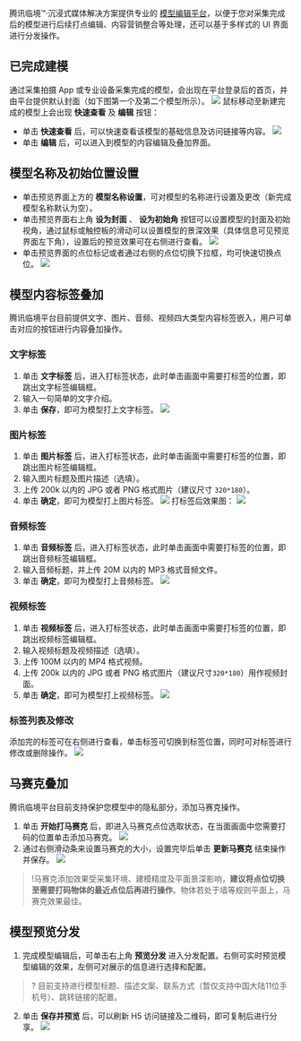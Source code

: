 腾讯临境™·沉浸式媒体解决方案提供专业的 [模型编辑平台](https://invision.tencentcs.com)，以便于您对采集完成后的模型进行后续打点编辑、内容营销整合等处理，还可以基于多样式的 UI 界面进行分发操作。

## 已完成建模

通过采集拍摄 App 或专业设备采集完成的模型，会出现在平台登录后的首页，并由平台提供默认封面（如下图第一个及第二个模型所示）。
![](https://main.qcloudimg.com/raw/29b6602795dfa17ee72cf1bc1dd24beb.png)
鼠标移动至新建完成的模型上会出现 **快速查看** 及 **编辑** 按钮：

- 单击 **快速查看** 后，可以快速查看该模型的基础信息及访问链接等内容。
![](https://main.qcloudimg.com/raw/4cbd86846840c862d038cb415e639816.png)
- 单击 **编辑** 后，可以进入到模型的内容编辑及叠加界面。
 
## 模型名称及初始位置设置

- 单击预览界面上方的 **模型名称设置**，可对模型的名称进行设置及更改（新完成模型名称默认为空）。
- 单击预览界面右上角 **设为封面** 、 **设为初始角** 按钮可以设置模型的封面及初始视角，通过鼠标或触控板的滑动可以设置模型的景深效果（具体信息可见预览界面左下角），设置后的预览效果可在右侧进行查看。
![](https://main.qcloudimg.com/raw/ebecd4b2a8a6615eafc4798efe5b5ee6.png)
- 单击预览界面的点位标记或者通过右侧的点位切换下拉框，均可快速切换点位。
![](https://main.qcloudimg.com/raw/69e5e26ba8d3a36324d0f3f9aff9d15d.png)

## 模型内容标签叠加

腾讯临境平台目前提供文字、图片、音频、视频四大类型内容标签嵌入，用户可单击对应的按钮进行内容叠加操作。

### 文字标签
1. 单击 **文字标签** 后，进入打标签状态，此时单击画面中需要打标签的位置，即跳出文字标签编辑框。
2. 输入一句简单的文字介绍。
3. 单击 **保存**，即可为模型打上文字标签。
![](https://main.qcloudimg.com/raw/d305bf5d9d6f60630308a4448cf91b25.png)

### 图片标签
1. 单击 **图片标签** 后，进入打标签状态，此时单击画面中需要打标签的位置，即跳出图片标签编辑框。
2. 输入图片标题及图片描述（选填）。
3. 上传 200k 以内的 JPG 或者 PNG 格式图片（建议尺寸 `320*180`）。
3. 单击 **确定**，即可为模型打上图片标签。
![](https://main.qcloudimg.com/raw/269ac8840e7daa1994029500d9f69b27.png)
打标签后效果图：
![](https://main.qcloudimg.com/raw/d5c145070feab4a3c0b84394e1cf4f83.png)
 
### 音频标签
1. 单击 **音频标签** 后，进入打标签状态，此时单击画面中需要打标签的位置，即跳出音频标签编辑框。
2. 输入音频标题，并上传 20M 以内的 MP3 格式音频文件。
3. 单击 **确定**，即可为模型打上音频标签。
![](https://main.qcloudimg.com/raw/0c64ae51259cbfb18e0fab4aee153d27.png)

### 视频标签
1. 单击 **视频标签** 后，进入打标签状态，此时单击画面中需要打标签的位置，即跳出视频标签编辑框。
2. 输入视频标题及视频描述（选填）。
3. 上传 100M 以内的 MP4 格式视频。
4. 上传 200k 以内的 JPG 或者 PNG 格式图片（建议尺寸`320*180`）用作视频封面。
5. 单击 **确定**，即可为模型打上视频标签。
![](https://main.qcloudimg.com/raw/ba828e38d194a970e94ae19892ad25ae.png)

### 标签列表及修改

添加完的标签可在右侧进行查看，单击标签可切换到标签位置，同时可对标签进行修改或删除操作。
![](https://main.qcloudimg.com/raw/d4af99546fa5d2e6eadc8df05fbc21f3.png)

## 马赛克叠加
腾讯临境平台目前支持保护您模型中的隐私部分，添加马赛克操作。
1. 单击 **开始打马赛克** 后，即进入马赛克点位选取状态，在当面画面中您需要打码的位置单击添加马赛克。
![](https://main.qcloudimg.com/raw/929554c8077c313609e36d4191c1f568.png)
2. 通过右侧滑动条来设置马赛克的大小，设置完毕后单击 **更新马赛克** 结束操作并保存。
![](https://main.qcloudimg.com/raw/6030adc7adb12f97fd9e0bdfc603b666.png)

>!马赛克添加效果受采集环境、建模精度及平面景深影响，**建议将点位切换至需要打码物体的最近点位后再进行操作**。物体若处于墙等规则平面上，马赛克效果最佳。

## 模型预览分发
1. 完成模型编辑后，可单击右上角 **预览分发** 进入分发配置。右侧可实时预览模型编辑的效果，左侧可对展示的信息进行选择和配置。
>? 目前支持进行模型标题、描述文案、联系方式（暂仅支持中国大陆11位手机号）、跳转链接的配置。
2. 单击 **保存并预览** 后，可以刷新 H5 访问链接及二维码，即可复制后进行分享。
![](https://main.qcloudimg.com/raw/12264698618f678444542ccde5bf2d4e.png)










